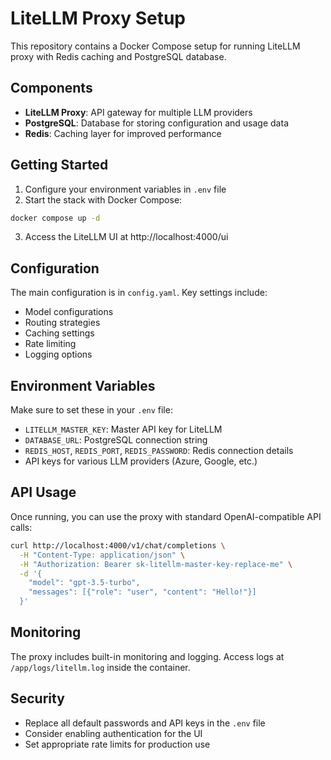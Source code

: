 # LiteLLM Proxy Setup

This repository contains a Docker Compose setup for running LiteLLM proxy with Redis caching and PostgreSQL database.

## Components

- **LiteLLM Proxy**: API gateway for multiple LLM providers
- **PostgreSQL**: Database for storing configuration and usage data
- **Redis**: Caching layer for improved performance

## Getting Started

1. Configure your environment variables in `.env` file
2. Start the stack with Docker Compose:

```bash
docker compose up -d
```

3. Access the LiteLLM UI at http://localhost:4000/ui

## Configuration

The main configuration is in `config.yaml`. Key settings include:

- Model configurations
- Routing strategies
- Caching settings
- Rate limiting
- Logging options

## Environment Variables

Make sure to set these in your `.env` file:

- `LITELLM_MASTER_KEY`: Master API key for LiteLLM
- `DATABASE_URL`: PostgreSQL connection string
- `REDIS_HOST`, `REDIS_PORT`, `REDIS_PASSWORD`: Redis connection details
- API keys for various LLM providers (Azure, Google, etc.)

## API Usage

Once running, you can use the proxy with standard OpenAI-compatible API calls:

```bash
curl http://localhost:4000/v1/chat/completions \
  -H "Content-Type: application/json" \
  -H "Authorization: Bearer sk-litellm-master-key-replace-me" \
  -d '{
    "model": "gpt-3.5-turbo",
    "messages": [{"role": "user", "content": "Hello!"}]
  }'
```

## Monitoring

The proxy includes built-in monitoring and logging. Access logs at `/app/logs/litellm.log` inside the container.

## Security

- Replace all default passwords and API keys in the `.env` file
- Consider enabling authentication for the UI
- Set appropriate rate limits for production use
